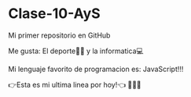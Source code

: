 # Clase-10-AyS

Mi primer repositorio en GitHub

Me gusta: El deporte🏉🥋 y la informatica💻

Mi lenguaje favorito de programacion es: JavaScript!!!

👉Esta es mi ultima linea por hoy!👈 👋👋👋
